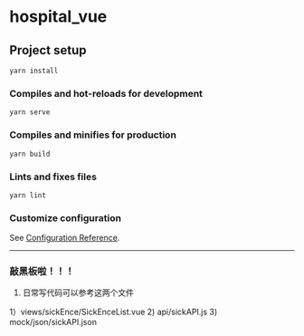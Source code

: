 # hospital_vue

## Project setup

``` 
yarn install
```

### Compiles and hot-reloads for development

``` 
yarn serve
```

### Compiles and minifies for production

``` 
yarn build
```

### Lints and fixes files

``` 
yarn lint
```

### Customize configuration

See [Configuration Reference](https://cli.vuejs.org/config/).

---

### 敲黑板啦！！！

1. 日常写代码可以参考这两个文件 

  1）views/sickEnce/SickEnceList.vue
  2) api/sickAPI.js
  3) mock/json/sickAPI.json

